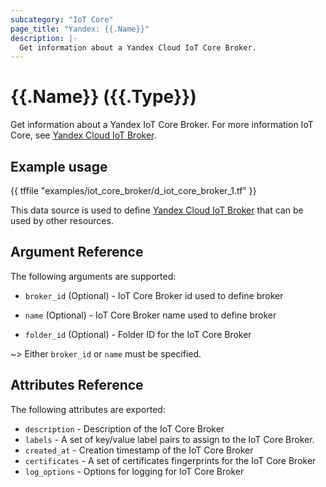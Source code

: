 ```yaml
---
subcategory: "IoT Core"
page_title: "Yandex: {{.Name}}"
description: |-
  Get information about a Yandex Cloud IoT Core Broker.
---
```


# {{.Name}} ({{.Type}})

Get information about a Yandex IoT Core Broker. For more information IoT Core, see [Yandex Cloud IoT Broker](https://yandex.cloud/docs/iot-core/quickstart).

## Example usage

{{ tffile "examples/iot_core_broker/d_iot_core_broker_1.tf" }}

This data source is used to define [Yandex Cloud IoT Broker](https://yandex.cloud/docs/iot-core/quickstart) that can be used by other resources.

## Argument Reference

The following arguments are supported:

* `broker_id` (Optional) - IoT Core Broker id used to define broker

* `name` (Optional) - IoT Core Broker name used to define broker

* `folder_id` (Optional) - Folder ID for the IoT Core Broker

~> Either `broker_id` or `name` must be specified.

## Attributes Reference

The following attributes are exported:

* `description` - Description of the IoT Core Broker
* `labels` - A set of key/value label pairs to assign to the IoT Core Broker.
* `created_at` - Creation timestamp of the IoT Core Broker
* `certificates` - A set of certificates fingerprints for the IoT Core Broker
* `log_options` - Options for logging for IoT Core Broker
